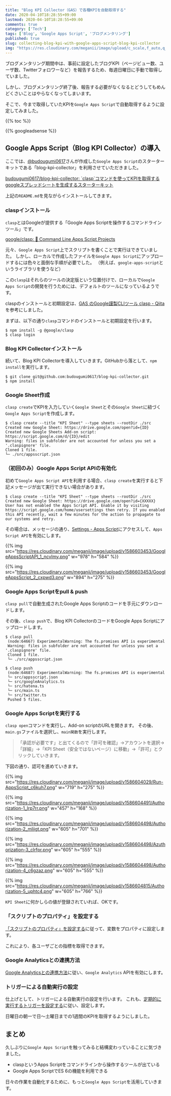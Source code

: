 ```yaml
---
title: "Blog KPI Collector（GAS）で各種KPIを自動取得する"
date: 2020-04-10T18:28:55+09:00
lastmod: 2020-04-10T18:28:55+09:00
comments: true
category: ['Tech']
tags: ['Blog', 'Google Apps Script', 'ブログメンタリング']
published: true
slug: collecting-blog-kpi-with-google-apps-script-blog-kpi-collector
img: "https://res.cloudinary.com/meganii/image/upload/c_scale,f_auto,q_auto,w_300/v1514031264/thumbnail_tech.png"
---
```


ブログメンタリング期間中は、事前に設定したブログKPI（ページビュー数、ユーザ数、Twitterフォロワーなど）を報告するため、毎週日曜日に手動で取得していました。

しかし、ブログメンタリング終了後、報告する必要がなくなるとどうしてもめんどくさいことはやらなくなってしまいます。

そこで、今まで取得していたKPIを`Google Apps Script`で自動取得するように設定してみました。


{{% toc %}}

<!--more-->
{{% googleadsense %}}

## Google Apps Script（Blog KPI Collector）の導入

ここでは、[@budougumi0617](https://twitter.com/budougumi0617)さんが作成した`Google Apps Script`のスターターキットである「blog-kpi-collector」を利用させていただきました。

[budougumi0617/blog\-kpi\-collector: \`clasp\`コマンドを使ってKPIを取得するgoogleスプレッドシートを生成するスターターキット](https://github.com/budougumi0617/blog-kpi-collector)

上記の`README.md`を見ながらインストールしてきます。



### claspインストール

`clasp`とはGoogleが提供する「Google Apps Scriptを操作するコマンドラインツール」です。

[google/clasp: 🔗 Command Line Apps Script Projects](https://github.com/google/clasp)

元々、`Google Apps Script`上でスクリプトを書くことで実行はできていました。
しかし、ローカルで作成したファイルを`Google Apps Script`にアップロードするには色々と面倒な手順が必要でした。
（例えば、`google-apps-script`というライブラリを使うなど）

この`clasp`はそれらのツールの決定版という位置付けで、ローカルで`Google Apps Script`の開発を行うためには、デフォルトのツールになっているようです。

claspのインストールと初期設定は、[GAS のGoogle謹製CLIツール clasp \- Qiita](https://qiita.com/HeRo/items/4e65dcc82783b2766c03)を参考にしました。

まずは、以下の通り`clasp`コマンドのインストールと初期設定を行います。

```
$ npm install -g @google/clasp
$ clasp login
```


### Blog KPI Collectorインストール

続いて、Blog KPI Collectorを導入していきます。GitHubから落として、`npm install`を実行します。

```
$ git clone git@github.com:budougumi0617/blog-kpi-collector.git
$ npm install
```

### Google Sheet作成

`clasp create`でKPIを入力していく`Google Sheet`とその`Google Sheet`に紐づく`Google Apps Script`を作成します。

```
$ clasp create --title "KPI Sheet" --type sheets --rootDir ./src
Created new Google Sheet: https://drive.google.com/open?id={ID}
Created new Google Sheets Add-on script: https://script.google.com/d/{ID}/edit
Warning: files in subfolder are not accounted for unless you set a '.claspignore' file.
Cloned 1 file.
└─ ./src/appsscript.json
```

### （初回のみ）Google Apps Script APIの有効化

初めて`Google Apps Script API`を利用する場合、`clasp create`を実行すると下記メッセージが出て実行できない場合があります。

```
$ clasp create --title "KPI Sheet" --type sheets --rootDir ./src
Created new Google Sheet: https://drive.google.com/open?id={XXXXX}
User has not enabled the Apps Script API. Enable it by visiting https://script.google.com/home/usersettings then retry. If you enabled this API recently, wait a few minutes for the action to propagate to our systems and retry.
```

その場合は、メッセージの通り、[Settings \- Apps Script](https://script.google.com/home/usersettings)にアクセスして、`Apps Script API`を有効にします。

{{% img src="https://res.cloudinary.com/meganii/image/upload/v1586603453/GoogleAppsScriptAPI_1_ncvlmy.png" w="978" h="584" %}}


{{% img src="https://res.cloudinary.com/meganii/image/upload/v1586603453/GoogleAppsScript_2_cxpwd3.png" w="894" h="275" %}}


### Google Apps Scriptをpull & push

`clasp pull`で自動生成されたGoogle Apps Scriptのコードを手元にダウンロードします。

その後、`clasp push`で、Blog KPI CollectorのコードをGoogle Apps Scriptにアップロードします。

```
$ clasp pull
 (node:64667) ExperimentalWarning: The fs.promises API is experimental
 Warning: files in subfolder are not accounted for unless you set a '.claspignore' file.
 Cloned 1 file.
 └─ ./src/appsscript.json
```

```
$ clasp push
 (node:64687) ExperimentalWarning: The fs.promises API is experimental
 └─ src/appsscript.json
 └─ src/googleAnalytics.ts
 └─ src/hatena.ts
 └─ src/main.ts
 └─ src/twitter.ts
 Pushed 5 files.
```


### Google Apps Scriptを実行する

`clasp open`コマンドを実行し、Add-on scriptのURLを開きます。
その後、`main.gs`ファイルを選択し、`main関数`を実行します。

>「承認が必要です」と出てくるので「許可を確認」→アカウントを選択→「詳細」→「KPI Sheet（安全ではないページ）に移動」→「許可」とクリックしていきます。

下図の通り、認可を進めていきます。

{{% img src="https://res.cloudinary.com/meganii/image/upload/v1586604029/Run-AppsScript_c6kuh7.png" w="719" h="275" %}}

{{% img src="https://res.cloudinary.com/meganii/image/upload/v1586604491/Authorization-1_lrp7rr.png" w="457" h="168" %}}

{{% img src="https://res.cloudinary.com/meganii/image/upload/v1586604498/Authorization-2_mliigt.png" w="605" h="701" %}}

{{% img src="https://res.cloudinary.com/meganii/image/upload/v1586604498/Azuthorization-3_clrfpr.png" w="605" h="555" %}}

{{% img src="https://res.cloudinary.com/meganii/image/upload/v1586604498/Authorization-4_c6gzaz.png" w="605" h="555" %}}


{{% img src="https://res.cloudinary.com/meganii/image/upload/v1586604815/Authorization-5_uphtc4.png" w="605" h="766" %}}

`KPI Sheet`に何かしらの値が登録されていれば、OKです。

### 「スクリプトのプロパティ」を設定する

[「スクリプトのプロパティ」を設定する](https://github.com/budougumi0617/blog-kpi-collector#%E3%82%B9%E3%82%AF%E3%83%AA%E3%83%97%E3%83%88%E3%81%AE%E3%83%97%E3%83%AD%E3%83%91%E3%83%86%E3%82%A3%E3%82%92%E8%A8%AD%E5%AE%9A%E3%81%99%E3%82%8B)に従って、変数をプロパティに設定します。

これにより、各ユーザごとの指標を取得できます。


### Google Analyticsとの連携方法

[Google Analyticsとの連携方法](https://github.com/budougumi0617/blog-kpi-collector#google-analytics%E3%81%A8%E3%81%AE%E9%80%A3%E6%90%BA%E6%96%B9%E6%B3%95)に従い、`Google Analytics` APIを有効にします。



### トリガーによる自動実行の設定

仕上げとして、トリガーによる自動実行の設定を行います。
これも、[定期的に実行するトリガーを設定する](https://github.com/budougumi0617/blog-kpi-collector#%E5%AE%9A%E6%9C%9F%E7%9A%84%E3%81%AB%E5%AE%9F%E8%A1%8C%E3%81%99%E3%82%8B%E3%83%88%E3%83%AA%E3%82%AC%E3%83%BC%E3%82%92%E8%A8%AD%E5%AE%9A%E3%81%99%E3%82%8B)に従い、設定します。

日曜日の朝一で日〜土曜日までの1週間のKPIを取得するようにしました。



## まとめ

久しぶりに`Google Apps Script`を触ってみると結構変わっていることに気づきました。

- claspというApps Scriptをコマンドラインから操作するツールが出ている
- Google Apps ScriptでES 6の機能を利用できる

日々の作業を自動化するために、もっと`Google Apps Script`を活用していきます。